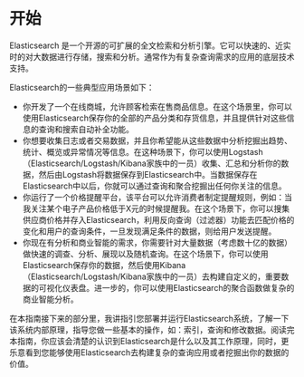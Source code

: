 # 开始

Elasticsearch 是一个开源的可扩展的全文检索和分析引擎。它可以快速的、近实时的对大数据进行存储，搜索和分析。通常作为有复杂查询需求的应用的底层技术支持。

Elasticsearch的一些典型应用场景如下：

* 你开发了一个在线商城，允许顾客检索在售商品信息。在这个场景里，你可以使用Elasticsearch保存你的全部的产品分类和存货信息，并且提供针对这些信息的查询和搜索自动补全功能。
* 你想要收集日志或者交易数据，并且你希望能从这些数据中分析挖掘出趋势、统计、概览或异常情况等信息。在这种场景下，你可以使用Logstash（Elasticsearch\/Logstash\/Kibana家族中的一员）收集、汇总和分析你的数据，然后由Logstash将数据保存到Elasticsearch中。当数据保存在Elasticsearch中以后，你就可以通过查询和聚合挖掘出任何你关注的信息。
* 你运行了一个价格提醒平台，该平台可以允许消费者制定提醒规则，例如：当我关注某个电子产品价格低于X元的时候提醒我。在这个场景下，你可以搜集供应商价格并存入Elasticsearch，利用反向查询（过滤器）功能去匹配价格的变化和用户的查询条件，一旦发现满足条件的数据，则给用户发送提醒。
* 你现在有分析和商业智能的需求，你需要针对大量数据（考虑数十亿的数据）做快速的调查、分析、展现以及随机查询。在这个场景下，你可以使用Elasticsearch保存你的数据，然后使用Kibana（Elasticsearch\/Logstash\/Kibana家族中的一员）去构建自定义的，重要数据的可视化仪表盘。进一步的，你可以使用Elasticsearch的聚合函数做复杂的商业智能分析。

在本指南接下来的部分里，我讲指引您部署并运行Elasticsearch系统，了解一下该系统内部原理，指导您做一些基本的操作，如：索引，查询和修改数据。阅读完本指南，你应该会清楚的认识到Elasticsearch是什么以及其工作原理，同时，更乐意看到您能够使用Elasticsearch去构建复杂的查询应用或者挖掘出你的数据的价值。

